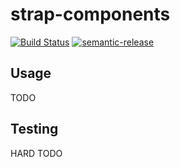 # strap-components

[![Build Status](https://travis-ci.org/Sly321/strap-components.svg?branch=master)](https://travis-ci.org/Sly321/strap-components)
[![semantic-release](https://img.shields.io/badge/%20%20%F0%9F%93%A6%F0%9F%9A%80-semantic--release-e10079.svg)](https://github.com/semantic-release/semantic-release)

## Usage

TODO

## Testing

HARD TODO
